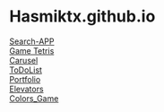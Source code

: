 # Hasmiktx.github.io

<a href ="https://hasmiktx.github.io/Search-APP/">Search-APP<a/> <br>
<a href ="https://hasmiktx.github.io/Tetris/">Game Tetris<a/> <br>
<a href ="https://hasmiktx.github.io/Carusel/">Carusel<a/> <br>
<a href="https://hasmiktx.github.io/ToDoList/">ToDoList<a/> <br>
<a href="https://hasmiktx.github.io/Portfolio/">Portfolio<a/> <br>
<a href="https://hasmiktx.github.io/Elevators/">Elevators<a/><br>
<a href="https://hasmiktx.github.io/Colors_Game/">Colors_Game<a/>
